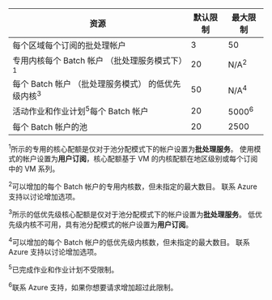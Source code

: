 | **资源** | **默认限制** | **最大限制** |
| --- | --- | --- |
| 每个区域每个订阅的批处理帐户 | 3 |50 |
| 专用内核每个 Batch 帐户 （批处理服务模式下）<sup>1</sup> | 20 | N/A<sup>2</sup> |
| 每个 Batch 帐户 （批处理服务模式） 的低优先级内核<sup>3</sup> | 50 | N/A<sup>4</sup> |
| 活动作业和作业计划<sup>5</sup>每个 Batch 帐户 | 20 | 5000<sup>6</sup> |
| 每个 Batch 帐户的池 | 20 | 2500 |

<sup>1</sup>所示的专用的核心配额是仅对于池分配模式下的帐户设置为**批处理服务**。 使用模式的帐户设置为**用户订阅**，核心配额基于 VM 的内核配额在地区级别或每个订阅中的 VM 系列。

<sup>2</sup>可以增加的每个 Batch 帐户的专用内核数，但未指定的最大数目。 联系 Azure 支持以讨论增加选项。

<sup>3</sup>所示的低优先级核心配额是仅对于池分配模式下的帐户设置为**批处理服务**。 低优先级内核不可用，具有池分配模式的帐户设置为**用户订阅**。

<sup>4</sup>可以增加的每个 Batch 帐户的低优先级内核数，但未指定的最大数目。 联系 Azure 支持以讨论增加选项。

<sup>5</sup>已完成作业和作业计划不受限制。

<sup>6</sup>联系 Azure 支持，如果你想要请求增加超过此限制。
